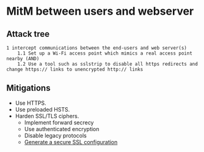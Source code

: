 # MitM between users and webserver

## Attack tree

```text
1 intercept communications between the end-users and web server(s)
    1.1 Set up a Wi-Fi access point which mimics a real access point nearby (AND)
    1.2 Use a tool such as sslstrip to disable all https redirects and change https:// links to unencrypted http:// links
```

## Mitigations

* Use HTTPS.
* Use preloaded HSTS.
* Harden SSL/TLS ciphers.
  * Implement forward secrecy
  * Use authenticated encryption
  * Disable legacy protocols
  * [Generate a secure SSL configuration](https://ssl-config.mozilla.org/)
